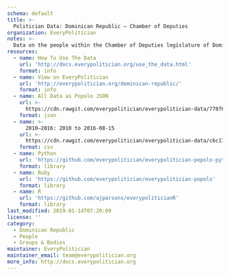 ```yaml
---
schema: default
title: >-
  Politician Data: Dominican Republic — Chamber of Deputies
organization: EveryPolitician
notes: >-
  Data on the people within the Chamber of Deputies legislature of Dominican Republic.
resources:
  - name: How To Use The Data
    url: 'http://docs.everypolitician.org/use_the_data.html'
    format: info
  - name: View on EveryPolitician
    url: 'http://everypolitician.org/dominican-republic/'
    format: info
  - name: All Data as Popolo JSON
    url: >-
      https://cdn.rawgit.com/everypolitician/everypolitician-data/778f6b74f774619c07db7e0f97fddfa1eb998d6b/data/Dominican_Republic/Diputados/ep-popolo-v1.0.json
    format: json
  - name: >-
      2010–2016: 2010 to 2016-08-15
    url: >-
      https://cdn.rawgit.com/everypolitician/everypolitician-data/c6c17be0104b663137564c38228535df5ce201cf/data/Dominican_Republic/Diputados/term-2010.csv
    format: csv
  - name: Python
    url: 'https://github.com/everypolitician/everypolitician-popolo-python'
    format: library
  - name: Ruby
    url: 'https://github.com/everypolitician/everypolitician-popolo'
    format: library
  - name: R
    url: 'https://github.com/ajparsons/everypoliticianR'
    format: library
last_modified: 2019-01-14T07:20:09
license: ''
category:
  - Dominican Republic
  - People
  - Groups & Bodies
maintainer: EveryPolitician
maintainer_email: team@everypolitician.org
more_info: http://docs.everypolitician.org
---
```

